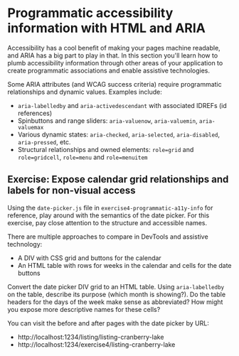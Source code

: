 # Programmatic accessibility information with HTML and ARIA

Accessibility has a cool benefit of making your pages machine readable, and ARIA has a big part to play in that. In this section you'll learn how to plumb accessibility information through other areas of your application to create programmatic associations and enable assistive technologies.

Some ARIA attributes (and WCAG success criteria) require programmatic relationships and dynamic values.
Examples include:

- `aria-labelledby` and `aria-activedescendant` with associated IDREFs (id references)
- Spinbuttons and range sliders: `aria-valuenow`, `aria-valuemin`, `aria-valuemax`
- Various dynamic states: `aria-checked`, `aria-selected`, `aria-disabled`, `aria-pressed`, etc.
- Structural relationships and owned elements: `role=grid` and `role=gridcell`, `role=menu` and `role=menuitem`

## Exercise: Expose calendar grid relationships and labels for non-visual access

Using the `date-picker.js` file in `exercise4-programmatic-a11y-info` for
reference, play around with the semantics of the date picker. For this
exercise, pay close attention to the structure and accessible names.

There are multiple approaches to compare in DevTools and assistive technology:

- A DIV with CSS grid and buttons for the calendar
- An HTML table with rows for weeks in the calendar and cells for the date buttons

Convert the date picker DIV grid to an HTML table. Using `aria-labelledby` on
the table, describe its purpose (which month is showing?). Do the table headers
for the days of the week make sense as abbreviated? How might you expose more
descriptive names for these cells?

You can visit the before and after pages with the date picker by URL:

- http://localhost:1234/listing/listing-cranberry-lake
- http://localhost:1234/exercise4/listing-cranberry-lake